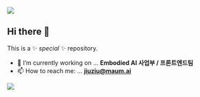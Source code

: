 <img src="https://capsule-render.vercel.app/api?type=shark&color=F5BB96&section=header&fontSize=90" />


## Hi there 👋


This is a ✨ _special_ ✨ repository.


- 🔭 I’m currently working on ... **Embodied AI 사업부 / 프론트엔드팀**
- 📫 How to reach me: ... **jiuziu@maum.ai**


<img src="https://capsule-render.vercel.app/api?type=shark&color=F5BB96&section=footer&fontSize=90" />

